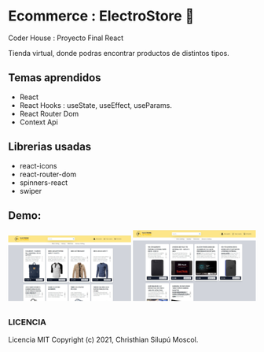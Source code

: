 # Ecommerce : ElectroStore  :department_store:

Coder House : Proyecto Final React 

Tienda virtual, donde podras encontrar productos de distintos tipos.

## Temas aprendidos

* React
* React Hooks : useState, useEffect, useParams.
* React Router Dom
* Context Api

## Librerias usadas

* react-icons 
* react-router-dom
* spinners-react
* swiper

## Demo: 

<div align="center" style="margin-bottom:30px">
  <img src="https://github.com/ChristhianSM/ecommerce-react-app/blob/main/src/assets/images/imagen1.JPG" width="250" title="hover text">
  <img src="https://github.com/ChristhianSM/ecommerce-react-app/blob/main/src/assets/images/imagen2.JPG" width="250" title="hover text">
</div>


### LICENCIA

Licencia MIT Copyright (c) 2021, Christhian Silupú Moscol.
